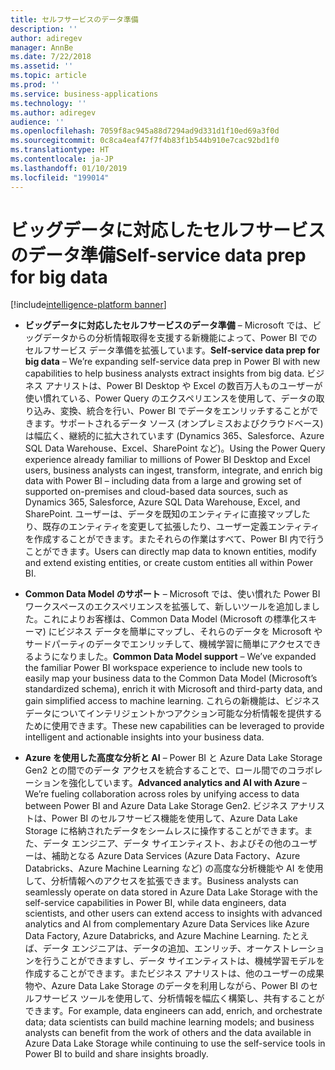 ```yaml
---
title: セルフサービスのデータ準備
description: ''
author: adiregev
manager: AnnBe
ms.date: 7/22/2018
ms.assetid: ''
ms.topic: article
ms.prod: ''
ms.service: business-applications
ms.technology: ''
ms.author: adiregev
audience: ''
ms.openlocfilehash: 7059f8ac945a88d7294ad9d331d1f10ed69a3f0d
ms.sourcegitcommit: 0c8ca4eaf47f7f4b83f1b544b910e7cac92bd1f0
ms.translationtype: HT
ms.contentlocale: ja-JP
ms.lasthandoff: 01/10/2019
ms.locfileid: "199014"
---
```

#  <a name="self-service-data-prep-for-big-data"></a><span data-ttu-id="1ba80-102">ビッグデータに対応したセルフサービスのデータ準備</span><span class="sxs-lookup"><span data-stu-id="1ba80-102">Self-service data prep for big data</span></span>  

[!include[intelligence-platform banner](../../includes/intelligence-platform.md)]




-   <span data-ttu-id="1ba80-103">**ビッグデータに対応したセルフサービスのデータ準備** – Microsoft では、ビッグデータからの分析情報取得を支援する新機能によって、Power BI でのセルフサービス データ準備を拡張しています。</span><span class="sxs-lookup"><span data-stu-id="1ba80-103">**Self-service data prep for big data** – We’re expanding self-service data prep in Power BI with new capabilities to help business analysts extract insights from big data.</span></span> <span data-ttu-id="1ba80-104">ビジネス アナリストは、Power BI Desktop や Excel の数百万人ものユーザーが使い慣れている、Power Query のエクスペリエンスを使用して、データの取り込み、変換、統合を行い、Power BI でデータをエンリッチすることができます。サポートされるデータ ソース (オンプレミスおよびクラウドベース) は幅広く、継続的に拡大されています (Dynamics 365、Salesforce、Azure SQL Data Warehouse、Excel、SharePoint など)。</span><span class="sxs-lookup"><span data-stu-id="1ba80-104">Using the Power Query experience already familiar to millions of Power BI Desktop and Excel users, business analysts can ingest, transform, integrate, and enrich big data with Power BI – including data from a large and growing set of supported on-premises and cloud-based data sources, such as Dynamics 365, Salesforce, Azure SQL Data Warehouse, Excel, and SharePoint.</span></span> <span data-ttu-id="1ba80-105">ユーザーは、データを既知のエンティティに直接マップしたり、既存のエンティティを変更して拡張したり、ユーザー定義エンティティを作成することができます。またそれらの作業はすべて、Power BI 内で行うことができます。</span><span class="sxs-lookup"><span data-stu-id="1ba80-105">Users can directly map data to known entities, modify and extend existing entities, or create custom entities all within Power BI.</span></span>

- <span data-ttu-id="1ba80-106">**Common Data Model のサポート** – Microsoft では、使い慣れた Power BI ワークスペースのエクスペリエンスを拡張して、新しいツールを追加しました。これによりお客様は、Common Data Model (Microsoft の標準化スキーマ) にビジネス データを簡単にマップし、それらのデータを Microsoft やサードパーティのデータでエンリッチして、機械学習に簡単にアクセスできるようになりました。</span><span class="sxs-lookup"><span data-stu-id="1ba80-106">**Common Data Model support** – We’ve expanded the familiar Power BI workspace experience to include new tools to easily map your business data to the Common Data Model (Microsoft’s standardized schema), enrich it with Microsoft and third-party data, and gain simplified access to machine learning.</span></span> <span data-ttu-id="1ba80-107">これらの新機能は、ビジネス データについてインテリジェントかつアクション可能な分析情報を提供するために使用できます。</span><span class="sxs-lookup"><span data-stu-id="1ba80-107">These new capabilities can be leveraged to provide intelligent and actionable insights into your business data.</span></span> 

-   <span data-ttu-id="1ba80-108">**Azure を使用した高度な分析と AI** – Power BI と Azure Data Lake Storage Gen2 との間でのデータ アクセスを統合することで、ロール間でのコラボレーションを強化しています。</span><span class="sxs-lookup"><span data-stu-id="1ba80-108">**Advanced analytics and AI with Azure** – We’re fueling collaboration across roles by unifying access to data between Power BI and Azure Data Lake Storage Gen2.</span></span> <span data-ttu-id="1ba80-109">ビジネス アナリストは、Power BI のセルフサービス機能を使用して、Azure Data Lake Storage に格納されたデータをシームレスに操作することができます。また、データ エンジニア、データ サイエンティスト、およびその他のユーザーは、補助となる Azure Data Services (Azure Data Factory、Azure Databricks、Azure Machine Learning など) の高度な分析機能や AI を使用して、分析情報へのアクセスを拡張できます。</span><span class="sxs-lookup"><span data-stu-id="1ba80-109">Business analysts can seamlessly operate on data stored in Azure Data Lake Storage with the self-service capabilities in Power BI, while data engineers, data scientists, and other users can extend access to insights with advanced analytics and AI from complementary Azure Data Services like Azure Data Factory, Azure Databricks, and Azure Machine Learning.</span></span> <span data-ttu-id="1ba80-110">たとえば、データ エンジニアは、データの追加、エンリッチ、オーケストレーションを行うことができますし、データ サイエンティストは、機械学習モデルを作成することができます。またビジネス アナリストは、他のユーザーの成果物や、Azure Data Lake Storage のデータを利用しながら、Power BI のセルフサービス ツールを使用して、分析情報を幅広く構築し、共有することができます。</span><span class="sxs-lookup"><span data-stu-id="1ba80-110">For example, data engineers can add, enrich, and orchestrate data; data scientists can build machine learning models; and business analysts can benefit from the work of others and the data available in Azure Data Lake Storage while continuing to use the self-service tools in Power BI to build and share insights broadly.</span></span>
